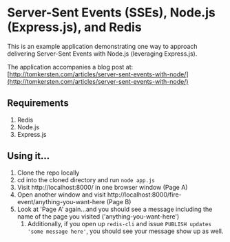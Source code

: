 Server-Sent Events (SSEs), Node.js (Express.js), and Redis
==========================================================

This is an example application demonstrating one way to approach
delivering Server-Sent Events with Node.js (leveraging Express.js).

The application accompanies a blog post at:
[http://tomkersten.com/articles/server-sent-events-with-node/](http://tomkersten.com/articles/server-sent-events-with-node/)

Requirements
------------

1. Redis
1. Node.js
1. Express.js

Using it...
-----------

1. Clone the repo locally
1. cd into the cloned directory and run `node app.js`
1. Visit http://localhost:8000/ in one browser window (Page A)
1. Open another window and visit http://localhost:8000/fire-event/anything-you-want-here (Page B)
1. Look at 'Page A' again...and you should see a message including the name of the page you
   visited ('anything-you-want-here')
   1. Additionally, if you open up `redis-cli` and issue `PUBLISH updates 'some message here'`, you
      should see your message show up as well.
